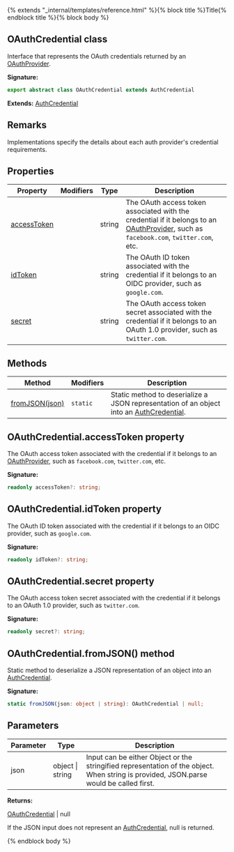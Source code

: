 {% extends "_internal/templates/reference.html" %}{% block title %}Title{% endblock title %}{% block body %}
## OAuthCredential class

Interface that represents the OAuth credentials returned by an [OAuthProvider](./auth.oauthprovider.md#oauthprovider_class)<!-- -->.

<b>Signature:</b>

```typescript
export abstract class OAuthCredential extends AuthCredential 
```
<b>Extends:</b> [AuthCredential](./auth-types.authcredential.md#authcredential_class)

## Remarks

Implementations specify the details about each auth provider's credential requirements.

## Properties

|  Property | Modifiers | Type | Description |
|  --- | --- | --- | --- |
|  [accessToken](./auth-types.oauthcredential.md#oauthcredentialaccesstoken_property) |  | string | The OAuth access token associated with the credential if it belongs to an [OAuthProvider](./auth.oauthprovider.md#oauthprovider_class)<!-- -->, such as <code>facebook.com</code>, <code>twitter.com</code>, etc. |
|  [idToken](./auth-types.oauthcredential.md#oauthcredentialidtoken_property) |  | string | The OAuth ID token associated with the credential if it belongs to an OIDC provider, such as <code>google.com</code>. |
|  [secret](./auth-types.oauthcredential.md#oauthcredentialsecret_property) |  | string | The OAuth access token secret associated with the credential if it belongs to an OAuth 1.0 provider, such as <code>twitter.com</code>. |

## Methods

|  Method | Modifiers | Description |
|  --- | --- | --- |
|  [fromJSON(json)](./auth-types.oauthcredential.md#oauthcredentialfromjson_method) | <code>static</code> | Static method to deserialize a JSON representation of an object into an [AuthCredential](./auth-types.authcredential.md#authcredential_class)<!-- -->. |

## OAuthCredential.accessToken property

The OAuth access token associated with the credential if it belongs to an [OAuthProvider](./auth.oauthprovider.md#oauthprovider_class)<!-- -->, such as `facebook.com`<!-- -->, `twitter.com`<!-- -->, etc.

<b>Signature:</b>

```typescript
readonly accessToken?: string;
```

## OAuthCredential.idToken property

The OAuth ID token associated with the credential if it belongs to an OIDC provider, such as `google.com`<!-- -->.

<b>Signature:</b>

```typescript
readonly idToken?: string;
```

## OAuthCredential.secret property

The OAuth access token secret associated with the credential if it belongs to an OAuth 1.0 provider, such as `twitter.com`<!-- -->.

<b>Signature:</b>

```typescript
readonly secret?: string;
```

## OAuthCredential.fromJSON() method

Static method to deserialize a JSON representation of an object into an [AuthCredential](./auth-types.authcredential.md#authcredential_class)<!-- -->.

<b>Signature:</b>

```typescript
static fromJSON(json: object | string): OAuthCredential | null;
```

## Parameters

|  Parameter | Type | Description |
|  --- | --- | --- |
|  json | object \| string | Input can be either Object or the stringified representation of the object. When string is provided, JSON.parse would be called first. |

<b>Returns:</b>

[OAuthCredential](./auth-types.oauthcredential.md#oauthcredential_class) \| null

If the JSON input does not represent an [AuthCredential](./auth-types.authcredential.md#authcredential_class)<!-- -->, null is returned.

{% endblock body %}
